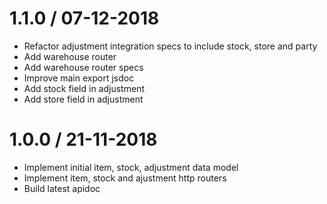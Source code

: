 # 1.1.0 / 07-12-2018
- Refactor adjustment integration specs to include stock, store and party
- Add warehouse router
- Add warehouse router specs
- Improve main export jsdoc
- Add stock field in adjustment
- Add store field in adjustment

# 1.0.0 / 21-11-2018
- Implement initial item, stock, adjustment data model
- Implement item, stock and ajustment http routers
- Build latest apidoc
